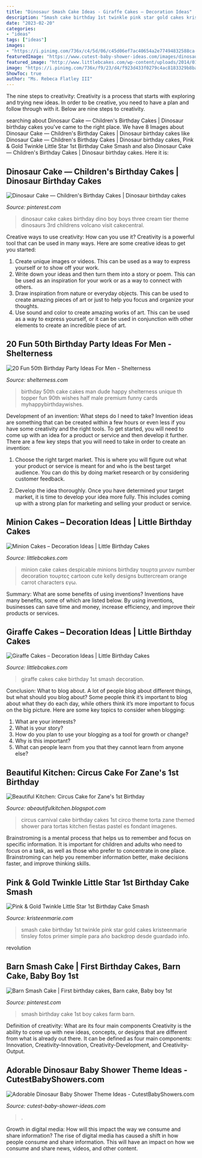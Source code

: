 ```yaml
---
title: "Dinosaur Smash Cake Ideas - Giraffe Cakes – Decoration Ideas"
description: "Smash cake birthday 1st twinkle pink star gold cakes kristeenmarie tinsley fotos primer simple para año backdrop desde guardado info"
date: "2023-02-20"
categories:
- "ideas"
tags: ["ideas"]
images:
- "https://i.pinimg.com/736x/c4/5d/06/c45d06ef7ac40654a2e77494832588ca--dino-cake-dinosaur-cake.jpg"
featuredImage: "https://www.cutest-baby-shower-ideas.com/images/dinosaurbabyshowerdecor.jpg"
featured_image: "http://www.littlebcakes.com/wp-content/uploads/2014/01/Giraffe-Cakes-Images.jpg"
image: "https://i.pinimg.com/736x/f9/23/d4/f923d433f0279c4ac8183329b8bad7a8.jpg"
ShowToc: true
author: "Ms. Rebeca Flatley III"
---
```



The nine steps to creativity:
Creativity is a process that starts with exploring and trying new ideas. In order to be creative, you need to have a plan and follow through with it. Below are nine steps to creativity.

	

		
searching about Dinosaur Cake — Children&#039;s Birthday Cakes | Dinosaur birthday cakes you've came to the right place. We have 8 Images about Dinosaur Cake — Children&#039;s Birthday Cakes | Dinosaur birthday cakes like Dinosaur Cake — Children&#039;s Birthday Cakes | Dinosaur birthday cakes, Pink &amp; Gold Twinkle Little Star 1st Birthday Cake Smash and also Dinosaur Cake — Children&#039;s Birthday Cakes | Dinosaur birthday cakes. Here it is:
		
    
## Dinosaur Cake — Children&#039;s Birthday Cakes | Dinosaur Birthday Cakes

<img loading=lazy src="https://i.pinimg.com/736x/c4/5d/06/c45d06ef7ac40654a2e77494832588ca--dino-cake-dinosaur-cake.jpg" onerror="this.onerror=null;this.src='https://tse2.mm.bing.net/th?id=OIP.p725fstGWmVj4SIbokK1BwHaLD&amp;pid=15.1';" alt="Dinosaur Cake — Children&#039;s Birthday Cakes | Dinosaur birthday cakes">

_Source: pinterest.com_

>dinosaur cake cakes birthday dino boy boys three cream tier theme dinosaurs 3rd childrens volcano visit cakecentral. 

	

Creative ways to use creativity: How can you use it?
Creativity is a powerful tool that can be used in many ways. Here are some creative ideas to get you started: 
1. Create unique images or videos. This can be used as a way to express yourself or to show off your work.
2. Write down your ideas and then turn them into a story or poem. This can be used as an inspiration for your work or as a way to connect with others.
3. Draw inspiration from nature or everyday objects. This can be used to create amazing pieces of art or just to help you focus and organize your thoughts.
4. Use sound and color to create amazing works of art. This can be used as a way to express yourself, or it can be used in conjunction with other elements to create an incredible piece of art.

    
## 20 Fun 50th Birthday Party Ideas For Men - Shelterness

<img loading=lazy src="https://i.shelterness.com/2017/02/15-50th-birthday-cake-vintage-dude-for-a-man.jpg" onerror="this.onerror=null;this.src='https://tse3.mm.bing.net/th?id=OIP.vYP4U5uZzJqbsIBEFSXSXAHaJ4&amp;pid=15.1';" alt="20 Fun 50th Birthday Party Ideas For Men - Shelterness">

_Source: shelterness.com_

>birthday 50th cake cakes man dude happy shelterness unique th topper fun 90th wishes half male premium funny cards myhappybirthdaywishes. 

	

Development of an invention: What steps do I need to take?
Invention ideas are something that can be created within a few hours or even less if you have some creativity and the right tools. To get started, you will need to come up with an idea for a product or service and then develop it further. There are a few key steps that you will need to take in order to create an invention:
1. Choose the right target market. This is where you will figure out what your product or service is meant for and who is the best target audience. You can do this by doing market research or by considering customer feedback.

2. Develop the idea thoroughly. Once you have determined your target market, it is time to develop your idea more fully. This includes coming up with a strong plan for marketing and selling your product or service.

    
## Minion Cakes – Decoration Ideas | Little Birthday Cakes

<img loading=lazy src="http://www.littlebcakes.com/wp-content/uploads/2014/02/Minion-Cakes-Images.jpg" onerror="this.onerror=null;this.src='https://tse2.mm.bing.net/th?id=OIP.oKBRaivO6QFfCvacP0bCsgHaJz&amp;pid=15.1';" alt="Minion Cakes – Decoration Ideas | Little Birthday Cakes">

_Source: littlebcakes.com_

>minion cake cakes despicable minions birthday τουρτα μινιον number decoration τουρτες cartoon cute kelly designs buttercream orange carrot characters εγω. 

	

Summary: What are some benefits of using inventions?
Inventions have many benefits, some of which are listed below. By using inventions, businesses can save time and money, increase efficiency, and improve their products or services.

    
## Giraffe Cakes – Decoration Ideas | Little Birthday Cakes

<img loading=lazy src="http://www.littlebcakes.com/wp-content/uploads/2014/01/Giraffe-Cakes-Images.jpg" onerror="this.onerror=null;this.src='https://tse1.mm.bing.net/th?id=OIP.D6wt7J3YpCcSYyhEzsho8QHaJ6&amp;pid=15.1';" alt="Giraffe Cakes – Decoration Ideas | Little Birthday Cakes">

_Source: littlebcakes.com_

>giraffe cakes cake birthday 1st smash decoration. 

	

Conclusion: What to blog about.
A lot of people blog about different things, but what should you blog about? Some people think it’s important to blog about what they do each day, while others think it’s more important to focus on the big picture. Here are some key topics to consider when blogging:
1. What are your interests? 
2. What is your story? 
3. How do you plan to use your blogging as a tool for growth or change? 
4. Why is this important? 
5. What can people learn from you that they cannot learn from anyone else?

    
## Beautiful Kitchen: Circus Cake For Zane&#039;s 1st Birthday

<img loading=lazy src="http://3.bp.blogspot.com/-VsaJZr_2Qa8/T0nDGlWZ8aI/AAAAAAAAAhU/v5uAgyDXHMU/s1600/IMG_4788.jpg" onerror="this.onerror=null;this.src='https://tse1.mm.bing.net/th?id=OIP.SoZAJUQ0uKFIf8RLrT94BgHaK8&amp;pid=15.1';" alt="Beautiful Kitchen: Circus Cake for Zane&#039;s 1st Birthday">

_Source: abeautifulkitchen.blogspot.com_

>circus carnival cake birthday cakes 1st circo theme torta zane themed shower para tortas kitchen fiestas pastel es fondant imagenes. 

	

Brainstroming is a mental process that helps us to remember and focus on specific information. It is important for children and adults who need to focus on a task, as well as those who prefer to concentrate in one place. Brainstroming can help you remember information better, make decisions faster, and improve thinking skills.

    
## Pink &amp; Gold Twinkle Little Star 1st Birthday Cake Smash

<img loading=lazy src="http://kristeenmarie.com/photography/blog/wp-content/uploads/2017/02/2017-02-28_0002.jpg" onerror="this.onerror=null;this.src='https://tse1.mm.bing.net/th?id=OIP.RVpVj5NH-5TOLLeJRQD8kwHaPx&amp;pid=15.1';" alt="Pink &amp; Gold Twinkle Little Star 1st Birthday Cake Smash">

_Source: kristeenmarie.com_

>smash cake birthday 1st twinkle pink star gold cakes kristeenmarie tinsley fotos primer simple para año backdrop desde guardado info. 

	

revolution

    
## Barn Smash Cake | First Birthday Cakes, Barn Cake, Baby Boy 1st

<img loading=lazy src="https://i.pinimg.com/736x/f9/23/d4/f923d433f0279c4ac8183329b8bad7a8.jpg" onerror="this.onerror=null;this.src='https://tse4.mm.bing.net/th?id=OIP.uNMSqXMBPT-jRxxBH9vcsgHaJ4&amp;pid=15.1';" alt="Barn Smash Cake | First birthday cakes, Barn cake, Baby boy 1st">

_Source: pinterest.com_

>smash birthday cake 1st boy cakes farm barn. 

	

Definition of creativity: What are its four main components
Creativity is the ability to come up with new ideas, concepts, or designs that are different from what is already out there. It can be defined as four main components: Innovation, Creativity-Innovation, Creativity-Development, and Creativity-Output.

    
## Adorable Dinosaur Baby Shower Theme Ideas - CutestBabyShowers.com

<img loading=lazy src="https://www.cutest-baby-shower-ideas.com/images/dinosaurbabyshowerdecor.jpg" onerror="this.onerror=null;this.src='https://tse1.mm.bing.net/th?id=OIP.B6zo3k43xERcbbo2qeJqugHaJ4&amp;pid=15.1';" alt="Adorable Dinosaur Baby Shower Theme Ideas - CutestBabyShowers.com">

_Source: cutest-baby-shower-ideas.com_

>. 

	

Growth in digital media: How will this impact the way we consume and share information?
The rise of digital media has caused a shift in how people consume and share information. This will have an impact on how we consume and share news, videos, and other content.

